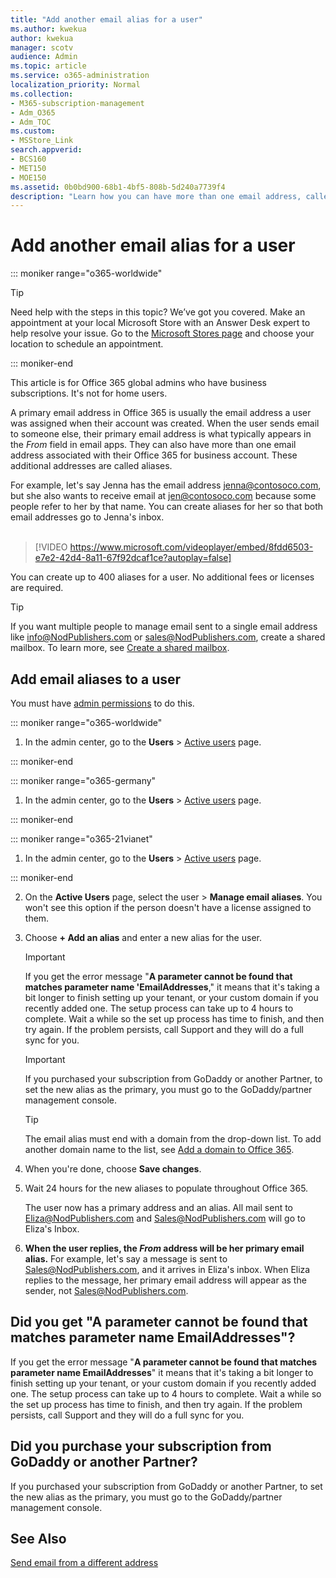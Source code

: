 ```yaml
---
title: "Add another email alias for a user"
ms.author: kwekua
author: kwekua
manager: scotv
audience: Admin
ms.topic: article
ms.service: o365-administration
localization_priority: Normal
ms.collection: 
- M365-subscription-management
- Adm_O365
- Adm_TOC
ms.custom:
- MSStore_Link
search.appverid:
- BCS160
- MET150
- MOE150
ms.assetid: 0b0bd900-68b1-4bf5-808b-5d240a7739f4
description: "Learn how you can have more than one email address, called email alias, associated with your Office 365 for business account. "
---
```


# Add another email alias for a user

::: moniker range="o365-worldwide"

> [!TIP]
> Need help with the steps in this topic? We’ve got you covered. Make an appointment at your local Microsoft Store with an Answer Desk expert to help resolve your issue. Go to the [Microsoft Stores page](https://go.microsoft.com/fwlink/?LinkID=2041482) and choose your location to schedule an appointment.

::: moniker-end
  
This article is for Office 365 global admins who have business subscriptions. It's not for home users.
  
A primary email address in Office 365 is usually the email address a user was assigned when their account was created. When the user sends email to someone else, their primary email address is what typically appears in the  *From*  field in email apps. They can also have more than one email address associated with their Office 365 for business account. These additional addresses are called aliases. 
  
For example, let's say Jenna has the email address jenna@contosoco.com, but she also wants to receive email at jen@contosoco.com because some people refer to her by that name. You can create aliases for her so that both email addresses go to Jenna's inbox.
<br><br>  
> [!VIDEO https://www.microsoft.com/videoplayer/embed/8fdd6503-e7e2-42d4-8a11-67f92dcaf1ce?autoplay=false]
  
You can create up to 400 aliases for a user. No additional fees or licenses are required.
  
> [!Tip]
> If you want multiple people to manage email sent to a single email address like info@NodPublishers.com or sales@NodPublishers.com, create a shared mailbox. To learn more, see [Create a shared mailbox](create-a-shared-mailbox.md).
  
## Add email aliases to a user
<a name="AddEmailPreview"> </a>

You must have [admin permissions](../add-users/about-admin-roles.md) to do this. 
  
::: moniker range="o365-worldwide"

1. In the admin center, go to the **Users** \> <a href="https://go.microsoft.com/fwlink/p/?linkid=834822" target="_blank">Active users</a> page.

::: moniker-end

::: moniker range="o365-germany"
    
1. In the admin center, go to the **Users** \> <a href="https://go.microsoft.com/fwlink/p/?linkid=847686" target="_blank">Active users</a> page. 
    
::: moniker-end

::: moniker range="o365-21vianet"

1. In the admin center, go to the **Users** \> <a href="https://go.microsoft.com/fwlink/p/?linkid=850628" target="_blank">Active users</a> page. 

::: moniker-end
    
2. On the **Active Users** page, select the user > **Manage email aliases**. You won't see this option if the person doesn't have a license assigned to them. 
    
3. Choose **+ Add an alias** and enter a new alias for the user.   
    
    > [!Important] 
    > If you get the error message "**A parameter cannot be found that matches parameter name 'EmailAddresses**," it means that it's taking a bit longer to finish setting up your tenant, or your custom domain if you recently added one. The setup process can take up to 4 hours to complete. Wait a while so the set up process has time to finish, and then try again. If the problem persists, call Support and they will do a full sync for you.
    
  
    > [!IMPORTANT]
    > If you purchased your subscription from GoDaddy or another Partner, to set the new alias as the primary, you must go to the GoDaddy/partner management console. 
  
    > [!TIP]
    > The email alias must end with a domain from the drop-down list. To add another domain name to the list, see [Add a domain to Office 365](https://support.office.com/article/2d2fa996-b760-411d-a5cc-190d63f13207.aspx). 
  
     
5. When you're done, choose **Save changes**.
    
6. Wait 24 hours for the new aliases to populate throughout Office 365.
    
    The user now has a primary address and an alias. All mail sent to Eliza@NodPublishers.com and Sales@NodPublishers.com will go to Eliza's Inbox.
    
  
7. **When the user replies, the *From*  address will be her primary email alias.** For example, let's say a message is sent to Sales@NodPublishers.com, and it arrives in Eliza's inbox. When Eliza replies to the message, her primary email address will appear as the sender, not Sales@NodPublishers.com. 
    
## Did you get "A parameter cannot be found that matches parameter name EmailAddresses"?


If you get the error message "**A parameter cannot be found that matches parameter name EmailAddresses**" it means that it's taking a bit longer to finish setting up your tenant, or your custom domain if you recently added one. The setup process can take up to 4 hours to complete. Wait a while so the set up process has time to finish, and then try again. If the problem persists, call Support and they will do a full sync for you.
  
## Did you purchase your subscription from GoDaddy or another Partner?


If you purchased your subscription from GoDaddy or another Partner, to set the new alias as the primary, you must go to the GoDaddy/partner management console.
  
## See Also


[Send email from a different address](https://support.office.com/article/ccba89cb-141c-4a36-8c56-6d16a8556d2e.aspx)
  


